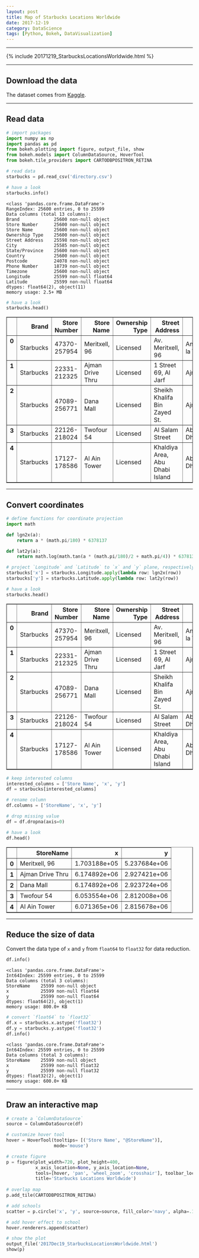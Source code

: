 ```yaml
---
layout: post
title: Map of Starbucks Locations Worldwide
date: 2017-12-19
category: DataScience
tags: [Python, Bokeh, DataVisualization]
---
```



---

<div class="row">
  <div class="col-lg-1">
  </div>
  <div class="col-lg-auto">
    {% include 20171219_StarbucksLocationsWorldwide.html %}
  </div>
  <div class="col-lg-1">
  </div>
</div>

---


## Download the data
The dataset comes from [Kaggle](https://www.kaggle.com/starbucks/store-locations).

---

## Read data


```python
# import packages
import numpy as np
import pandas as pd
from bokeh.plotting import figure, output_file, show
from bokeh.models import ColumnDataSource, HoverTool
from bokeh.tile_providers import CARTODBPOSITRON_RETINA

# read data
starbucks = pd.read_csv('directory.csv')

# have a look
starbucks.info()
```

    <class 'pandas.core.frame.DataFrame'>
    RangeIndex: 25600 entries, 0 to 25599
    Data columns (total 13 columns):
    Brand             25600 non-null object
    Store Number      25600 non-null object
    Store Name        25600 non-null object
    Ownership Type    25600 non-null object
    Street Address    25598 non-null object
    City              25585 non-null object
    State/Province    25600 non-null object
    Country           25600 non-null object
    Postcode          24078 non-null object
    Phone Number      18739 non-null object
    Timezone          25600 non-null object
    Longitude         25599 non-null float64
    Latitude          25599 non-null float64
    dtypes: float64(2), object(11)
    memory usage: 2.5+ MB



```python
# have a look
starbucks.head()
```




<div class="scroll">
<style>
    .dataframe thead tr:only-child th {
        text-align: right;
    }

    .dataframe thead th {
        text-align: right;
    }

    .dataframe tbody tr th {
        vertical-align: top;
    }
</style>
<table border="1" class="dataframe">
  <thead>
    <tr style="text-align: right;">
      <th></th>
      <th>Brand</th>
      <th>Store Number</th>
      <th>Store Name</th>
      <th>Ownership Type</th>
      <th>Street Address</th>
      <th>City</th>
      <th>State/Province</th>
      <th>Country</th>
      <th>Postcode</th>
      <th>Phone Number</th>
      <th>Timezone</th>
      <th>Longitude</th>
      <th>Latitude</th>
    </tr>
  </thead>
  <tbody>
    <tr>
      <th>0</th>
      <td>Starbucks</td>
      <td>47370-257954</td>
      <td>Meritxell, 96</td>
      <td>Licensed</td>
      <td>Av. Meritxell, 96</td>
      <td>Andorra la Vella</td>
      <td>7</td>
      <td>AD</td>
      <td>AD500</td>
      <td>376818720</td>
      <td>GMT+1:00 Europe/Andorra</td>
      <td>1.53</td>
      <td>42.51</td>
    </tr>
    <tr>
      <th>1</th>
      <td>Starbucks</td>
      <td>22331-212325</td>
      <td>Ajman Drive Thru</td>
      <td>Licensed</td>
      <td>1 Street 69, Al Jarf</td>
      <td>Ajman</td>
      <td>AJ</td>
      <td>AE</td>
      <td>NaN</td>
      <td>NaN</td>
      <td>GMT+04:00 Asia/Dubai</td>
      <td>55.47</td>
      <td>25.42</td>
    </tr>
    <tr>
      <th>2</th>
      <td>Starbucks</td>
      <td>47089-256771</td>
      <td>Dana Mall</td>
      <td>Licensed</td>
      <td>Sheikh Khalifa Bin Zayed St.</td>
      <td>Ajman</td>
      <td>AJ</td>
      <td>AE</td>
      <td>NaN</td>
      <td>NaN</td>
      <td>GMT+04:00 Asia/Dubai</td>
      <td>55.47</td>
      <td>25.39</td>
    </tr>
    <tr>
      <th>3</th>
      <td>Starbucks</td>
      <td>22126-218024</td>
      <td>Twofour 54</td>
      <td>Licensed</td>
      <td>Al Salam Street</td>
      <td>Abu Dhabi</td>
      <td>AZ</td>
      <td>AE</td>
      <td>NaN</td>
      <td>NaN</td>
      <td>GMT+04:00 Asia/Dubai</td>
      <td>54.38</td>
      <td>24.48</td>
    </tr>
    <tr>
      <th>4</th>
      <td>Starbucks</td>
      <td>17127-178586</td>
      <td>Al Ain Tower</td>
      <td>Licensed</td>
      <td>Khaldiya Area, Abu Dhabi Island</td>
      <td>Abu Dhabi</td>
      <td>AZ</td>
      <td>AE</td>
      <td>NaN</td>
      <td>NaN</td>
      <td>GMT+04:00 Asia/Dubai</td>
      <td>54.54</td>
      <td>24.51</td>
    </tr>
  </tbody>
</table>
</div>



---

## Convert coordinates 


```python
# define functions for coordinate projection
import math

def lgn2x(a):
    return a * (math.pi/180) * 6378137

def lat2y(a):
    return math.log(math.tan(a * (math.pi/180)/2 + math.pi/4)) * 6378137
```


```python
# project `Longitude` and `Latitude` to `x` and `y` plane, respectively.
starbucks['x'] = starbucks.Longitude.apply(lambda row: lgn2x(row))
starbucks['y'] = starbucks.Latitude.apply(lambda row: lat2y(row))

# have a look
starbucks.head()
```




<div class="scroll">
<style>
    .dataframe thead tr:only-child th {
        text-align: right;
    }

    .dataframe thead th {
        text-align: right;
    }

    .dataframe tbody tr th {
        vertical-align: top;
    }
</style>
<table border="1" class="dataframe">
  <thead>
    <tr style="text-align: right;">
      <th></th>
      <th>Brand</th>
      <th>Store Number</th>
      <th>Store Name</th>
      <th>Ownership Type</th>
      <th>Street Address</th>
      <th>City</th>
      <th>State/Province</th>
      <th>Country</th>
      <th>Postcode</th>
      <th>Phone Number</th>
      <th>Timezone</th>
      <th>Longitude</th>
      <th>Latitude</th>
      <th>x</th>
      <th>y</th>
    </tr>
  </thead>
  <tbody>
    <tr>
      <th>0</th>
      <td>Starbucks</td>
      <td>47370-257954</td>
      <td>Meritxell, 96</td>
      <td>Licensed</td>
      <td>Av. Meritxell, 96</td>
      <td>Andorra la Vella</td>
      <td>7</td>
      <td>AD</td>
      <td>AD500</td>
      <td>376818720</td>
      <td>GMT+1:00 Europe/Andorra</td>
      <td>1.53</td>
      <td>42.51</td>
      <td>1.703188e+05</td>
      <td>5.237684e+06</td>
    </tr>
    <tr>
      <th>1</th>
      <td>Starbucks</td>
      <td>22331-212325</td>
      <td>Ajman Drive Thru</td>
      <td>Licensed</td>
      <td>1 Street 69, Al Jarf</td>
      <td>Ajman</td>
      <td>AJ</td>
      <td>AE</td>
      <td>NaN</td>
      <td>NaN</td>
      <td>GMT+04:00 Asia/Dubai</td>
      <td>55.47</td>
      <td>25.42</td>
      <td>6.174892e+06</td>
      <td>2.927421e+06</td>
    </tr>
    <tr>
      <th>2</th>
      <td>Starbucks</td>
      <td>47089-256771</td>
      <td>Dana Mall</td>
      <td>Licensed</td>
      <td>Sheikh Khalifa Bin Zayed St.</td>
      <td>Ajman</td>
      <td>AJ</td>
      <td>AE</td>
      <td>NaN</td>
      <td>NaN</td>
      <td>GMT+04:00 Asia/Dubai</td>
      <td>55.47</td>
      <td>25.39</td>
      <td>6.174892e+06</td>
      <td>2.923724e+06</td>
    </tr>
    <tr>
      <th>3</th>
      <td>Starbucks</td>
      <td>22126-218024</td>
      <td>Twofour 54</td>
      <td>Licensed</td>
      <td>Al Salam Street</td>
      <td>Abu Dhabi</td>
      <td>AZ</td>
      <td>AE</td>
      <td>NaN</td>
      <td>NaN</td>
      <td>GMT+04:00 Asia/Dubai</td>
      <td>54.38</td>
      <td>24.48</td>
      <td>6.053554e+06</td>
      <td>2.812008e+06</td>
    </tr>
    <tr>
      <th>4</th>
      <td>Starbucks</td>
      <td>17127-178586</td>
      <td>Al Ain Tower</td>
      <td>Licensed</td>
      <td>Khaldiya Area, Abu Dhabi Island</td>
      <td>Abu Dhabi</td>
      <td>AZ</td>
      <td>AE</td>
      <td>NaN</td>
      <td>NaN</td>
      <td>GMT+04:00 Asia/Dubai</td>
      <td>54.54</td>
      <td>24.51</td>
      <td>6.071365e+06</td>
      <td>2.815678e+06</td>
    </tr>
  </tbody>
</table>
</div>




```python
# keep interested columns
interested_columns = ['Store Name', 'x', 'y']
df = starbucks[interested_columns]

# rename column
df.columns = ['StoreName', 'x', 'y']

# drop missing value
df = df.dropna(axis=0)

# have a look
df.head()
```




<div class="scroll">
<style>
    .dataframe thead tr:only-child th {
        text-align: right;
    }

    .dataframe thead th {
        text-align: right;
    }

    .dataframe tbody tr th {
        vertical-align: top;
    }
</style>
<table border="1" class="dataframe">
  <thead>
    <tr style="text-align: right;">
      <th></th>
      <th>StoreName</th>
      <th>x</th>
      <th>y</th>
    </tr>
  </thead>
  <tbody>
    <tr>
      <th>0</th>
      <td>Meritxell, 96</td>
      <td>1.703188e+05</td>
      <td>5.237684e+06</td>
    </tr>
    <tr>
      <th>1</th>
      <td>Ajman Drive Thru</td>
      <td>6.174892e+06</td>
      <td>2.927421e+06</td>
    </tr>
    <tr>
      <th>2</th>
      <td>Dana Mall</td>
      <td>6.174892e+06</td>
      <td>2.923724e+06</td>
    </tr>
    <tr>
      <th>3</th>
      <td>Twofour 54</td>
      <td>6.053554e+06</td>
      <td>2.812008e+06</td>
    </tr>
    <tr>
      <th>4</th>
      <td>Al Ain Tower</td>
      <td>6.071365e+06</td>
      <td>2.815678e+06</td>
    </tr>
  </tbody>
</table>
</div>

---

## Reduce the size of data 
Convert the data type of `x` and `y` from `float64` to `float32` for data reduction.


```python
df.info()
```

    <class 'pandas.core.frame.DataFrame'>
    Int64Index: 25599 entries, 0 to 25599
    Data columns (total 3 columns):
    StoreName    25599 non-null object
    x            25599 non-null float64
    y            25599 non-null float64
    dtypes: float64(2), object(1)
    memory usage: 800.0+ KB



```python
# convert `float64` to `float32`
df.x = starbucks.x.astype('float32')
df.y = starbucks.y.astype('float32')
df.info()
```

    <class 'pandas.core.frame.DataFrame'>
    Int64Index: 25599 entries, 0 to 25599
    Data columns (total 3 columns):
    StoreName    25599 non-null object
    x            25599 non-null float32
    y            25599 non-null float32
    dtypes: float32(2), object(1)
    memory usage: 600.0+ KB


---

## Draw an interactive map


```python
# create a `ColumnDataSource`
source = ColumnDataSource(df)

# customize hover tool
hover = HoverTool(tooltips= [('Store Name', "@StoreName")],
                  mode='mouse')

# create figure
p = figure(plot_width=720, plot_height=400,
           x_axis_location=None, y_axis_location=None,
           tools=[hover, 'pan', 'wheel_zoom', 'crosshair'], toolbar_location='above',
           title='Starbucks Locations Worldwide')
           
# overlap map
p.add_tile(CARTODBPOSITRON_RETINA)

# add schools
scatter = p.circle('x', 'y', source=source, fill_color='navy', alpha=.1)

# add hover effect to school
hover.renderers.append(scatter)

# show the plot
output_file('2017Dec19_StarbucksLocationsWorldwide.html')
show(p)
```
